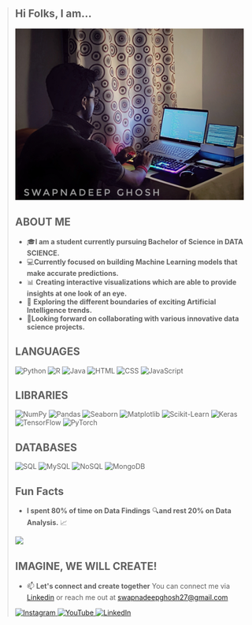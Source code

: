 > ## Hi Folks, I am...
> ![](https://github.com/Swapnadeepgit/Swapnadeepgit/blob/18c6db1d5ceae7f5c769e9acace928d7eab9c30e/Swapnadeep.jpg?raw=2)
> 
> ## ABOUT ME
> * 🎓**I am a student currently pursuing Bachelor of Science in DATA SCIENCE.**
> * 💻**Currently focused on building Machine Learning models that make accurate predictions.**
> * 📊 **Creating interactive visualizations which are able to provide insights at one look of an eye.**
> * 🤖 **Exploring the different boundaries of exciting Artificial Intelligence trends.**
> * 🤝**Looking forward on collaborating with various innovative data science projects.**
> 
> ## LANGUAGES
> ![Python](https://camo.githubusercontent.com/55e4079e69ec5d8246620ecff24ed093877ab0f9011e71d8dec0a2c460c886ab/68747470733a2f2f696d672e736869656c64732e696f2f62616467652f507974686f6e2d3337373641423f7374796c653d666f722d7468652d6261646765266c6f676f3d707974686f6e266c6f676f436f6c6f723d7768697465) ![R](https://camo.githubusercontent.com/89c0c631bae986c489a975ba0e7042d85633bc0f1dd4030c3fa9163db0f9b57b/68747470733a2f2f696d672e736869656c64732e696f2f62616467652f522d3237364443333f7374796c653d666f722d7468652d6261646765266c6f676f3d72266c6f676f436f6c6f723d7768697465) ![Java](https://camo.githubusercontent.com/eb2594a194022f423b18b089fb700911d33513858db79317b06d5209b351a3ba/68747470733a2f2f696d672e736869656c64732e696f2f62616467652f4a6176612d3030373339363f7374796c653d666f722d7468652d6261646765266c6f676f3d6a617661266c6f676f436f6c6f723d7768697465) ![HTML](https://camo.githubusercontent.com/bfe6a48836e87b13a16f1f56f88fee428475c2ac29247992ec9b8bcc7154f881/68747470733a2f2f696d672e736869656c64732e696f2f62616467652f48544d4c352d4533344632363f7374796c653d666f722d7468652d6261646765266c6f676f3d68746d6c35266c6f676f436f6c6f723d7768697465) ![CSS](https://camo.githubusercontent.com/472c222e8f240a48ae51cd9b082a1b857be809dcd851a25150890c2da50c13a5/68747470733a2f2f696d672e736869656c64732e696f2f62616467652f435353332d3135373242363f7374796c653d666f722d7468652d6261646765266c6f676f3d63737333266c6f676f436f6c6f723d7768697465) ![JavaScript](https://camo.githubusercontent.com/84372c7d2f1a7308844360ecad82d49b3f6cbc068a0c5e31aeea6ca5344b77ba/68747470733a2f2f696d672e736869656c64732e696f2f62616467652f4a6176615363726970742d4637444631453f7374796c653d666f722d7468652d6261646765266c6f676f3d6a617661736372697074266c6f676f436f6c6f723d626c61636b)
> ## LIBRARIES
> ![NumPy](https://camo.githubusercontent.com/1318dd7e307848664d45ca0af261158fe408e9f2d7e8a88a26115901c603ea04/68747470733a2f2f696d672e736869656c64732e696f2f62616467652f6e756d70792d3031333234333f7374796c653d666f722d7468652d6261646765266c6f676f3d6e756d7079266c6f676f436f6c6f723d7768697465) ![Pandas](https://camo.githubusercontent.com/a0b9c64c381d33217c7bfcd925f5eb12d66a539e11fd621bdb6e1ef6d7f3d0f3/68747470733a2f2f696d672e736869656c64732e696f2f62616467652f70616e6461732d3135303435383f7374796c653d666f722d7468652d6261646765266c6f676f3d70616e646173266c6f676f436f6c6f723d7768697465) ![Seaborn](https://camo.githubusercontent.com/60ca22e94bd910178b8f857a19d8151466c29a8463ff01115e36eb7040440cdc/68747470733a2f2f696d672e736869656c64732e696f2f62616467652f736561626f726e2d3337373641423f7374796c653d666f722d7468652d6261646765266c6f676f436f6c6f723d7768697465) ![Matplotlib](https://camo.githubusercontent.com/6bc1c5f156b54d95557dfd98cabe1b6c4fa1e651250fea18a454c7dc07f3fc88/68747470733a2f2f696d672e736869656c64732e696f2f62616467652f6d6174706c6f746c69622d3337373641423f7374796c653d666f722d7468652d6261646765266c6f676f436f6c6f723d7768697465) ![Scikit-Learn](https://camo.githubusercontent.com/024fbc6fad2411ae4efc1766815a478c30fb479c8fcaa34ff8f50c748b1d1b0f/68747470733a2f2f696d672e736869656c64732e696f2f62616467652f7363696b69742d2d6c6561726e2d4637393331453f7374796c653d666f722d7468652d6261646765266c6f676f3d7363696b69742d6c6561726e266c6f676f436f6c6f723d7768697465) ![Keras](https://camo.githubusercontent.com/efeb541ff88993ef6c61e432ee653d35bd9573f864a9941ffd0d57730d6a49b3/68747470733a2f2f696d672e736869656c64732e696f2f62616467652f4b657261732d4430303030303f7374796c653d666f722d7468652d6261646765266c6f676f3d6b65726173266c6f676f436f6c6f723d7768697465) ![TensorFlow](https://camo.githubusercontent.com/8b65db631e94ccb3d12ef90f5faa046637bcd47c2c42c2568341b84c44690324/68747470733a2f2f696d672e736869656c64732e696f2f62616467652f54656e736f72466c6f772d4646364630303f7374796c653d666f722d7468652d6261646765266c6f676f3d74656e736f72666c6f77266c6f676f436f6c6f723d7768697465) ![PyTorch](https://camo.githubusercontent.com/d1e1e1558c545fc3599c1de28bd94b6972a7701c78093aa85d49886e87810acf/68747470733a2f2f696d672e736869656c64732e696f2f62616467652f5079546f7263682d4545344332433f7374796c653d666f722d7468652d6261646765266c6f676f3d7079746f726368266c6f676f436f6c6f723d7768697465)
> ## DATABASES
> ![SQL](https://camo.githubusercontent.com/e40c498d35a984be822434bf188632ed7d37b562b23161bd631cc916252250cb/68747470733a2f2f696d672e736869656c64732e696f2f62616467652f53514c2d4343323932373f7374796c653d666f722d7468652d6261646765266c6f676f3d6d6963726f736f66742d73716c2d736572766572266c6f676f436f6c6f723d7768697465) ![MySQL](https://camo.githubusercontent.com/38be75272aa009a9a1af1a4091339991926d814bcf2a3e3df8a9b01969480872/68747470733a2f2f696d672e736869656c64732e696f2f62616467652f4d7953514c2d3434373941313f7374796c653d666f722d7468652d6261646765266c6f676f3d6d7973716c266c6f676f436f6c6f723d7768697465) ![NoSQL](https://camo.githubusercontent.com/1d8c90f9e4011f723a2865791bcc1a6fd8d245f7742b3dca7bda8aacecf3c631/68747470733a2f2f696d672e736869656c64732e696f2f62616467652f4e6f53514c2d3030353537313f7374796c653d666f722d7468652d6261646765266c6f676f3d6e266c6f676f436f6c6f723d7768697465) ![MongoDB](https://camo.githubusercontent.com/87a0e30618300593420d9e7f4c6da08f4a18beb2d042544d2e8519aa5908ff55/68747470733a2f2f696d672e736869656c64732e696f2f62616467652f4d6f6e676f44422d3437413234383f7374796c653d666f722d7468652d6261646765266c6f676f3d6d6f6e676f6462266c6f676f436f6c6f723d7768697465)
> ## Fun Facts
> * **I spent 80% of time on Data Findings** 🔍**and rest 20% on Data Analysis.** 📈
> 
> ![](https://camo.githubusercontent.com/923eff39a65259f6ddfaafba30b3e8421864325b57d47b1196d9ea5e43a6f9f0/68747470733a2f2f692e70696e696d672e636f6d2f6f726967696e616c732f65342f32362f37302f65343236373032656466383734623138316163656431653266613563366364652e676966)
> ## IMAGINE, WE WILL CREATE!
> * 📫 **Let's connect and create together** You can connect me via [Linkedin](https://www.linkedin.com/in/swap27/) or reach me out at [swapnadeepghosh27@gmail.com](mailto:swapnadeepghosh27@gmail.com)
> 
> [ ![Instagram](https://camo.githubusercontent.com/c829c8fab3699927d90d453312a17952dd24641195b76b5e3a987a754d6a688c/68747470733a2f2f696d672e69636f6e73382e636f6d2f636f6c6f722f34382f3030303030302f696e7374616772616d2d6e65772d2d76312e706e67) ](https://www.instagram.com/ig_swapno/) [ ![YouTube](https://camo.githubusercontent.com/cc6f5612bedafc1d17b41dc98eaf09c8973df6f71928048084cef36103fb9d36/68747470733a2f2f696d672e69636f6e73382e636f6d2f636f6c6f722f34382f3030303030302f796f75747562652d706c61792e706e67) ](https://www.youtube.com/@FiLThyPApeR) [ ![LinkedIn](https://camo.githubusercontent.com/d51d930386d92764b305790e73be2b9659d7c01995c5204313fb766f54646e5a/68747470733a2f2f696d672e69636f6e73382e636f6d2f636f6c6f722f34382f3030303030302f6c696e6b6564696e2e706e67) ](https://www.linkedin.com/in/swap27/)


